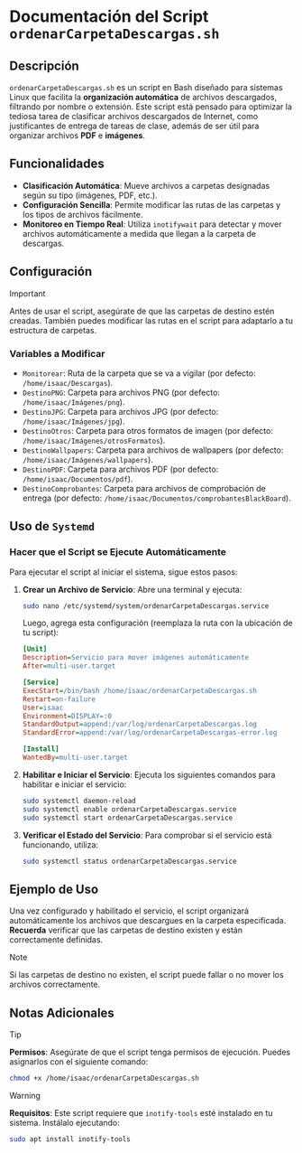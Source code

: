 
# Documentación del Script `ordenarCarpetaDescargas.sh`

## Descripción
`ordenarCarpetaDescargas.sh` es un script en Bash diseñado para sistemas Linux que facilita la **organización automática** de archivos descargados, filtrando por nombre o extensión. Este script está pensado para optimizar la tediosa tarea de clasificar archivos descargados de Internet, como justificantes de entrega de tareas de clase, además de ser útil para organizar archivos **PDF** e **imágenes**.

## Funcionalidades
- **Clasificación Automática**: Mueve archivos a carpetas designadas según su tipo (imágenes, PDF, etc.).
- **Configuración Sencilla**: Permite modificar las rutas de las carpetas y los tipos de archivos fácilmente.
- **Monitoreo en Tiempo Real**: Utiliza `inotifywait` para detectar y mover archivos automáticamente a medida que llegan a la carpeta de descargas.

## Configuración

> [!IMPORTANT]
> Antes de usar el script, asegúrate de que las carpetas de destino estén creadas. También puedes modificar las rutas en el script para adaptarlo a tu estructura de carpetas.

### Variables a Modificar
- `Monitorear`: Ruta de la carpeta que se va a vigilar (por defecto: `/home/isaac/Descargas`).
- `DestinoPNG`: Carpeta para archivos PNG (por defecto: `/home/isaac/Imágenes/png`).
- `DestinoJPG`: Carpeta para archivos JPG (por defecto: `/home/isaac/Imágenes/jpg`).
- `DestinoOtros`: Carpeta para otros formatos de imagen (por defecto: `/home/isaac/Imágenes/otrosFormatos`).
- `DestinoWallpapers`: Carpeta para archivos de wallpapers (por defecto: `/home/isaac/Imágenes/wallpapers`).
- `DestinoPDF`: Carpeta para archivos PDF (por defecto: `/home/isaac/Documentos/pdf`).
- `DestinoComprobantes`: Carpeta para archivos de comprobación de entrega (por defecto: `/home/isaac/Documentos/comprobantesBlackBoard`).

## Uso de `Systemd`

### Hacer que el Script se Ejecute Automáticamente

Para ejecutar el script al iniciar el sistema, sigue estos pasos:

1. **Crear un Archivo de Servicio**:
   Abre una terminal y ejecuta:

   ```bash
   sudo nano /etc/systemd/system/ordenarCarpetaDescargas.service
   ```

   Luego, agrega esta configuración (reemplaza la ruta con la ubicación de tu script):

   ```ini
   [Unit]
   Description=Servicio para mover imágenes automáticamente
   After=multi-user.target

   [Service]
   ExecStart=/bin/bash /home/isaac/ordenarCarpetaDescargas.sh
   Restart=on-failure
   User=isaac
   Environment=DISPLAY=:0
   StandardOutput=append:/var/log/ordenarCarpetaDescargas.log
   StandardError=append:/var/log/ordenarCarpetaDescargas-error.log

   [Install]
   WantedBy=multi-user.target
   ```

2. **Habilitar e Iniciar el Servicio**:
   Ejecuta los siguientes comandos para habilitar e iniciar el servicio:

   ```bash
   sudo systemctl daemon-reload
   sudo systemctl enable ordenarCarpetaDescargas.service
   sudo systemctl start ordenarCarpetaDescargas.service
   ```

3. **Verificar el Estado del Servicio**:
   Para comprobar si el servicio está funcionando, utiliza:

   ```bash
   sudo systemctl status ordenarCarpetaDescargas.service
   ```

## Ejemplo de Uso

Una vez configurado y habilitado el servicio, el script organizará automáticamente los archivos que descargues en la carpeta especificada. **Recuerda** verificar que las carpetas de destino existen y están correctamente definidas.

> [!NOTE]
> Si las carpetas de destino no existen, el script puede fallar o no mover los archivos correctamente.

## Notas Adicionales

> [!TIP]
> **Permisos**: Asegúrate de que el script tenga permisos de ejecución. Puedes asignarlos con el siguiente comando:
>
> ```bash
> chmod +x /home/isaac/ordenarCarpetaDescargas.sh
> ```

> [!WARNING]
> **Requisitos**: Este script requiere que `inotify-tools` esté instalado en tu sistema. Instálalo ejecutando:
>
> ```bash
> sudo apt install inotify-tools
> ```
